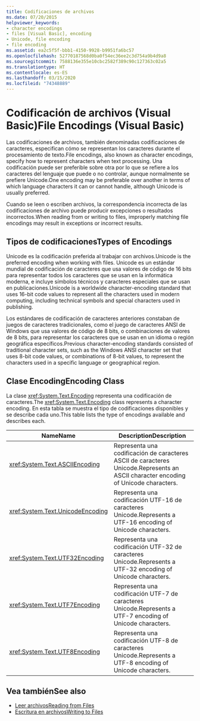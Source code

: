 ```yaml
---
title: Codificaciones de archivos
ms.date: 07/20/2015
helpviewer_keywords:
- character encodings
- files [Visual Basic], encoding
- Unicode, file encoding
- file encoding
ms.assetid: ea2c5f5f-bbb1-4150-9928-b9951fa6bc57
ms.openlocfilehash: 52770187568d0ba0f54ec36ee2c3d754a9b4d9a8
ms.sourcegitcommit: 7588136e355e10cbc2582f389c90c127363c02a5
ms.translationtype: HT
ms.contentlocale: es-ES
ms.lasthandoff: 03/15/2020
ms.locfileid: "74348889"
---
```

# <a name="file-encodings-visual-basic"></a><span data-ttu-id="2249c-102">Codificación de archivos (Visual Basic)</span><span class="sxs-lookup"><span data-stu-id="2249c-102">File Encodings (Visual Basic)</span></span>

<span data-ttu-id="2249c-103">Las codificaciones de archivos, también denominadas codificaciones de caracteres, especifican cómo se representan los caracteres durante el procesamiento de texto.</span><span class="sxs-lookup"><span data-stu-id="2249c-103">File encodings, also known as character encodings, specify how to represent characters when text processing.</span></span> <span data-ttu-id="2249c-104">Una codificación puede ser preferible sobre otra por lo que se refiere a los caracteres del lenguaje que puede o no controlar, aunque normalmente se prefiere Unicode.</span><span class="sxs-lookup"><span data-stu-id="2249c-104">One encoding may be preferable over another in terms of which language characters it can or cannot handle, although Unicode is usually preferred.</span></span>

<span data-ttu-id="2249c-105">Cuando se leen o escriben archivos, la correspondencia incorrecta de las codificaciones de archivo puede producir excepciones o resultados incorrectos.</span><span class="sxs-lookup"><span data-stu-id="2249c-105">When reading from or writing to files, improperly matching file encodings may result in exceptions or incorrect results.</span></span>

## <a name="types-of-encodings"></a><span data-ttu-id="2249c-106">Tipos de codificaciones</span><span class="sxs-lookup"><span data-stu-id="2249c-106">Types of Encodings</span></span>

<span data-ttu-id="2249c-107">Unicode es la codificación preferida al trabajar con archivos.</span><span class="sxs-lookup"><span data-stu-id="2249c-107">Unicode is the preferred encoding when working with files.</span></span> <span data-ttu-id="2249c-108">Unicode es un estándar mundial de codificación de caracteres que usa valores de código de 16 bits para representar todos los caracteres que se usan en la informática moderna, e incluye símbolos técnicos y caracteres especiales que se usan en publicaciones.</span><span class="sxs-lookup"><span data-stu-id="2249c-108">Unicode is a worldwide character-encoding standard that uses 16-bit code values to represent all the characters used in modern computing, including technical symbols and special characters used in publishing.</span></span>

<span data-ttu-id="2249c-109">Los estándares de codificación de caracteres anteriores constaban de juegos de caracteres tradicionales, como el juego de caracteres ANSI de Windows que usa valores de código de 8 bits, o combinaciones de valores de 8 bits, para representar los caracteres que se usan en un idioma o región geográfica específicos.</span><span class="sxs-lookup"><span data-stu-id="2249c-109">Previous character-encoding standards consisted of traditional character sets, such as the Windows ANSI character set that uses 8-bit code values, or combinations of 8-bit values, to represent the characters used in a specific language or geographical region.</span></span>

## <a name="encoding-class"></a><span data-ttu-id="2249c-110">Clase Encoding</span><span class="sxs-lookup"><span data-stu-id="2249c-110">Encoding Class</span></span>

<span data-ttu-id="2249c-111">La clase <xref:System.Text.Encoding> representa una codificación de caracteres.</span><span class="sxs-lookup"><span data-stu-id="2249c-111">The <xref:System.Text.Encoding> class represents a character encoding.</span></span> <span data-ttu-id="2249c-112">En esta tabla se muestra el tipo de codificaciones disponibles y se describe cada uno.</span><span class="sxs-lookup"><span data-stu-id="2249c-112">This table lists the type of encodings available and describes each.</span></span>

|<span data-ttu-id="2249c-113">Name</span><span class="sxs-lookup"><span data-stu-id="2249c-113">Name</span></span>|<span data-ttu-id="2249c-114">Description</span><span class="sxs-lookup"><span data-stu-id="2249c-114">Description</span></span>|
|---|---|
|<xref:System.Text.ASCIIEncoding>|<span data-ttu-id="2249c-115">Representa una codificación de caracteres ASCII de caracteres Unicode.</span><span class="sxs-lookup"><span data-stu-id="2249c-115">Represents an ASCII character encoding of Unicode characters.</span></span>|
|<xref:System.Text.UnicodeEncoding>|<span data-ttu-id="2249c-116">Representa una codificación UTF-16 de caracteres Unicode.</span><span class="sxs-lookup"><span data-stu-id="2249c-116">Represents a UTF-16 encoding of Unicode characters.</span></span>|
|<xref:System.Text.UTF32Encoding>|<span data-ttu-id="2249c-117">Representa una codificación UTF-32 de caracteres Unicode.</span><span class="sxs-lookup"><span data-stu-id="2249c-117">Represents a UTF-32 encoding of Unicode characters.</span></span>|
|<xref:System.Text.UTF7Encoding>|<span data-ttu-id="2249c-118">Representa una codificación UTF-7 de caracteres Unicode.</span><span class="sxs-lookup"><span data-stu-id="2249c-118">Represents a UTF-7 encoding of Unicode characters.</span></span>|
|<xref:System.Text.UTF8Encoding>|<span data-ttu-id="2249c-119">Representa una codificación UTF-8 de caracteres Unicode.</span><span class="sxs-lookup"><span data-stu-id="2249c-119">Represents a UTF-8 encoding of Unicode characters.</span></span>|

## <a name="see-also"></a><span data-ttu-id="2249c-120">Vea también</span><span class="sxs-lookup"><span data-stu-id="2249c-120">See also</span></span>

- [<span data-ttu-id="2249c-121">Leer archivos</span><span class="sxs-lookup"><span data-stu-id="2249c-121">Reading from Files</span></span>](../../../../visual-basic/developing-apps/programming/drives-directories-files/reading-from-files.md)
- [<span data-ttu-id="2249c-122">Escritura en archivos</span><span class="sxs-lookup"><span data-stu-id="2249c-122">Writing to Files</span></span>](../../../../visual-basic/developing-apps/programming/drives-directories-files/writing-to-files.md)
